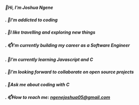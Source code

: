 ##### 👋Hi, I'm Joshua Ngene

##### . 👀I'm addicted to coding
##### . 👀I like travelling and exploring new things
##### . 📫I’m currently building my career as a Software Engineer
##### . 🌱I’m currently learning Javascript and C
##### . 🌱I’m looking forward to collaborate on open source projects
##### . 💬Ask me about coding with C
##### . 📫How to reach me: ngenejoshua05@gmail.com

